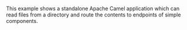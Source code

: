 This example shows a standalone Apache Camel application which can
read files from a directory and route the contents to endpoints of
simple components.
